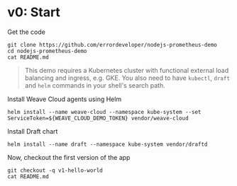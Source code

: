 
# v0: Start

Get the code
```
git clone https://github.com/errordeveloper/nodejs-prometheus-demo
cd nodejs-prometheus-demo
cat README.md
```

> This demo requires a Kubernetes cluster with functional external load balancing and ingress, e.g. GKE. 
> You also need to have `kubectl`, `draft` and `helm` commands in your shell's search path.

Install Weave Cloud agents using Helm

```
helm install --name weave-cloud --namespace kube-system --set ServiceToken=${WEAVE_CLOUD_DEMO_TOKEN} vendor/weave-cloud
```

Install Draft chart
```
helm install --name draft --namespace kube-system vendor/draftd
```

Now, checkout the first version of the app
```
git checkout -q v1-hello-world
cat README.md
```
